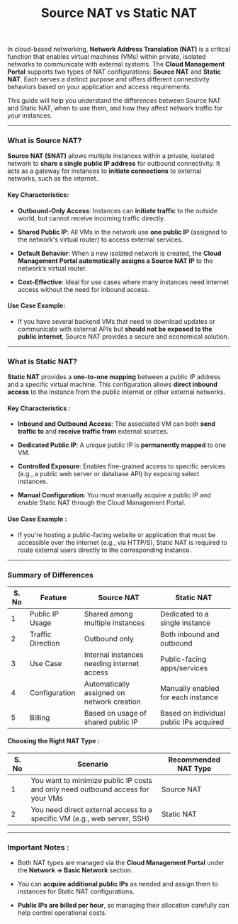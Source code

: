 ﻿---
title: Source NAT vs Static NAT
sidebar_label: Source NAT vs Static NAT
sidebar_position: 5
---

In cloud-based networking, **Network Address Translation (NAT)** is a critical function that enables virtual machines (VMs) within private, isolated networks to communicate with external systems. The **Cloud Management Portal** supports two types of NAT configurations: **Source NAT** and **Static NAT**. Each serves a distinct purpose and offers different connectivity behaviors based on your application and access requirements.

This guide will help you understand the differences between Source NAT and Static NAT, when to use them, and how they affect network traffic for your instances.

---

### What is Source NAT?

**Source NAT (SNAT)** allows multiple instances within a private, isolated network to **share a single public IP address** for outbound connectivity. It acts as a gateway for instances to **initiate connections** to external networks, such as the internet.

#### Key Characteristics:

-   **Outbound-Only Access**: Instances can **initiate traffic** to the outside world, but cannot receive incoming traffic directly.
    
-   **Shared Public IP**: All VMs in the network use **one public IP** (assigned to the network's virtual router) to access external services.
    
-   **Default Behavior**: When a new isolated network is created, the **Cloud Management Portal automatically assigns a Source NAT IP** to the network’s virtual router.
    
-   **Cost-Effective**: Ideal for use cases where many instances need internet access without the need for inbound access.

#### Use Case Example: 

- If you have several backend VMs that need to download updates or communicate with external APIs but **should not be exposed to the public internet**, Source NAT provides a secure and economical solution.

---

### What is Static NAT?

**Static NAT** provides a **one-to-one mapping** between a public IP address and a specific virtual machine. This configuration allows **direct inbound access** to the instance from the public internet or other external networks.

#### Key Characteristics :

-   **Inbound and Outbound Access**: The associated VM can both **send traffic to** and **receive traffic from** external sources.
    
-   **Dedicated Public IP**: A unique public IP is **permanently mapped** to one VM.
    
-   **Controlled Exposure**: Enables fine-grained access to specific services (e.g., a public web server or database API) by exposing select instances.
    
-   **Manual Configuration**: You must manually acquire a public IP and enable Static NAT through the Cloud Management Portal.

#### Use Case Example :

- If you're hosting a public-facing website or application that must be accessible over the internet (e.g., via HTTP/S), Static NAT is required to route external users directly to the corresponding instance.

---

### Summary of Differences

|S. No|Feature|Source NAT|Static NAT
|----|----|----|----|
|1|Public IP Usage|Shared among multiple instances|Dedicated to a single instance
|2|Traffic Direction|Outbound only|Both inbound and outbound
|3|Use Case|Internal instances needing internet access|Public-facing apps/services
|4|Configuration|Automatically assigned on network creation|Manually enabled for each instance
|5|Billing|Based on usage of shared public IP|Based on individual public IPs acquired

#### Choosing the Right NAT Type :

|S. No|Scenario|Recommended NAT Type
|----|----|----|
|1|You want to minimize public IP costs and only need outbound access for your VMs|Source NAT
|2|You need direct external access to a specific VM (e.g., web server, SSH)|Static NAT

---

### Important Notes :

-   Both NAT types are managed via the **Cloud Management Portal** under the **Network → Basic Network** section.
    
-   You can **acquire additional public IPs** as needed and assign them to instances for Static NAT configurations.
    
-   **Public IPs are billed per hour**, so managing their allocation carefully can help control operational costs.

